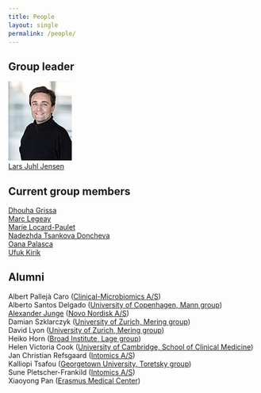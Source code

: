 ```yaml
---
title: People
layout: single
permalink: /people/
---
```

## Group leader
![Portrait of Lars Juhl Jensen](people_larsjuhljensen.jpg)  
[Lars Juhl Jensen](/people/larsjuhljensen/)

## Current group members
[Dhouha Grissa](http://dgrissa.wixsite.com/dhouha-grissa)  
[Marc Legeay](/people/marclegeay/)  
[Marie Locard-Paulet](/people/marielocardpaulet/)  
[Nadezhda Tsankova Doncheva](/people/nadezhdatdoncheva/)  
[Oana Palasca](https://research.ku.dk/search/?pure=en%2Fpersons%2F405867)  
[Ufuk Kirik](/people/ufukkirik/)

## Alumni
Albert Pallejà Caro ([Clinical-Microbiomics A/S](https://www.clinical-microbiomics.com))  
Alberto Santos Delgado ([University of Copenhagen, Mann group](http://www.cpr.ku.dk/research/proteomics/mann-group/))  
[Alexander Junge](/people/alexanderjunge/) ([Novo Nordisk A/S](https://www.novonordisk.com/))  
Damian Szklarczyk ([University of Zurich, Mering group](http://www.imls.uzh.ch/en/research/vonmering/))  
David Lyon ([University of Zurich, Mering group](http://www.imls.uzh.ch/en/research/vonmering/))  
Heiko Horn ([Broad Institute, Lage group](http://www.lagelab.org/))  
Helen Victoria Cook ([University of Cambridge, School of Clinical Medicine](https://www.medschl.cam.ac.uk/))  
Jan Christian Refsgaard ([Intomics A/S](https://www.intomics.com/))  
Kalliopi Tsafou ([Georgetown University, Toretsky group](http://toretsky.georgetown.edu/))  
Sune Pletscher-Frankild ([Intomics A/S](https://www.intomics.com/))  
Xiaoyong Pan ([Erasmus Medical Center](https://www.erasmusmc.nl/?lang=en))
